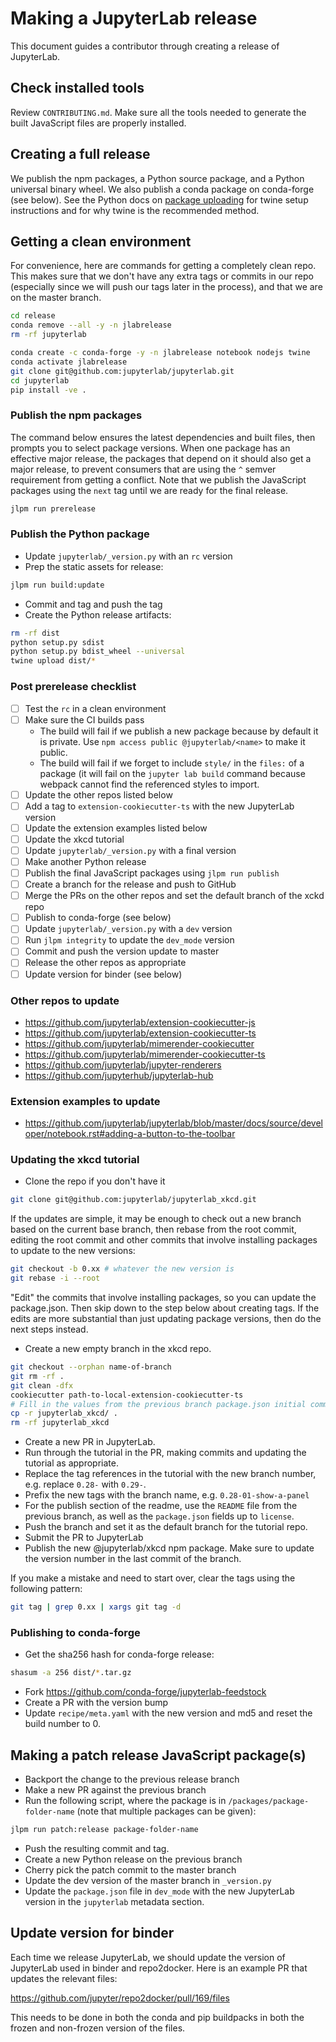 # Making a JupyterLab release

This document guides a contributor through creating a release of JupyterLab.

## Check installed tools

Review `CONTRIBUTING.md`. Make sure all the tools needed to generate the
built JavaScript files are properly installed.

## Creating a full release

We publish the npm packages, a Python source package, and a Python universal binary wheel. We also publish a conda package on conda-forge (see below).
See the Python docs on [package uploading](https://packaging.python.org/guides/tool-recommendations/)
for twine setup instructions and for why twine is the recommended method.

## Getting a clean environment

For convenience, here are commands for getting a completely clean repo. This makes sure that we don't have any extra tags or commits in our repo (especially since we will push our tags later in the process), and that we are on the master branch.

```bash
cd release
conda remove --all -y -n jlabrelease
rm -rf jupyterlab

conda create -c conda-forge -y -n jlabrelease notebook nodejs twine
conda activate jlabrelease
git clone git@github.com:jupyterlab/jupyterlab.git
cd jupyterlab
pip install -ve .
```

### Publish the npm packages

The command below ensures the latest dependencies and built files,
then prompts you to select package versions. When one package has an
effective major release, the packages that depend on it should also get a
major release, to prevent consumers that are using the `^` semver
requirement from getting a conflict. Note that we publish the
JavaScript packages using the `next` tag until we are ready for the
final release.

```bash
jlpm run prerelease
```

### Publish the Python package

* Update `jupyterlab/_version.py` with an `rc` version
* Prep the static assets for release:

```bash
jlpm run build:update
```

* Commit and tag and push the tag
* Create the Python release artifacts:

```bash
rm -rf dist
python setup.py sdist
python setup.py bdist_wheel --universal
twine upload dist/*
```

### Post prerelease checklist

* [ ] Test the `rc` in a clean environment
* [ ] Make sure the CI builds pass
  * The build will fail if we publish a new package because by default it is
    private. Use `npm access public @jupyterlab/<name>` to make it public.
  * The build will fail if we forget to include `style/` in the `files:`
    of a package (it will fail on the `jupyter lab build` command because
    webpack cannot find the referenced styles to import.
* [ ] Update the other repos listed below
* [ ] Add a tag to `extension-cookiecutter-ts` with the new JupyterLab version
* [ ] Update the extension examples listed below
* [ ] Update the xkcd tutorial
* [ ] Update `jupyterlab/_version.py` with a final version
* [ ] Make another Python release
* [ ] Publish the final JavaScript packages using `jlpm run publish`
* [ ] Create a branch for the release and push to GitHub
* [ ] Merge the PRs on the other repos and set the default branch of the
      xckd repo
* [ ] Publish to conda-forge (see below)
* [ ] Update `jupyterlab/_version.py` with a `dev` version
* [ ] Run `jlpm integrity` to update the `dev_mode` version
* [ ] Commit and push the version update to master
* [ ] Release the other repos as appropriate
* [ ] Update version for binder (see below)

### Other repos to update

* https://github.com/jupyterlab/extension-cookiecutter-js
* https://github.com/jupyterlab/extension-cookiecutter-ts
* https://github.com/jupyterlab/mimerender-cookiecutter
* https://github.com/jupyterlab/mimerender-cookiecutter-ts
* https://github.com/jupyterlab/jupyter-renderers
* https://github.com/jupyterhub/jupyterlab-hub

### Extension examples to update

* https://github.com/jupyterlab/jupyterlab/blob/master/docs/source/developer/notebook.rst#adding-a-button-to-the-toolbar

### Updating the xkcd tutorial

* Clone the repo if you don't have it

```bash
git clone git@github.com:jupyterlab/jupyterlab_xkcd.git
```

If the updates are simple, it may be enough to check out a new branch based on
the current base branch, then rebase from the root commit, editing the root
commit and other commits that involve installing packages to update to the new
versions:

```bash
git checkout -b 0.xx # whatever the new version is
git rebase -i --root
```

"Edit" the commits that involve installing packages, so you can update the
package.json. Then skip down to the step below about creating tags. If the edits
are more substantial than just updating package versions, then do the next steps
instead.

* Create a new empty branch in the xkcd repo.

```bash
git checkout --orphan name-of-branch
git rm -rf .
git clean -dfx
cookiecutter path-to-local-extension-cookiecutter-ts
# Fill in the values from the previous branch package.json initial commit
cp -r jupyterlab_xkcd/ .
rm -rf jupyterlab_xkcd
```

* Create a new PR in JupyterLab.
* Run through the tutorial in the PR, making commits and updating
  the tutorial as appropriate.
* Replace the tag references in the tutorial with the new branch number,
  e.g. replace `0.28-` with `0.29-`.
* Prefix the new tags with the branch name, e.g. `0.28-01-show-a-panel`
* For the publish section of the readme, use the `README`
  file from the previous branch, as well as the `package.json` fields up to
  `license`.
* Push the branch and set it as the default branch for the tutorial repo.
* Submit the PR to JupyterLab
* Publish the new @jupyterlab/xkcd npm package. Make sure to update the version
  number in the last commit of the branch.

If you make a mistake and need to start over, clear the tags using the
following pattern:

```bash
git tag | grep 0.xx | xargs git tag -d
```

### Publishing to conda-forge

* Get the sha256 hash for conda-forge release:

```bash
shasum -a 256 dist/*.tar.gz
```

* Fork https://github.com/conda-forge/jupyterlab-feedstock
* Create a PR with the version bump
* Update `recipe/meta.yaml` with the new version and md5 and reset the build number to 0.

## Making a patch release JavaScript package(s)

* Backport the change to the previous release branch
* Make a new PR against the previous branch
* Run the following script, where the package is in `/packages/package-folder-name` (note that multiple packages can be given):

```bash
jlpm run patch:release package-folder-name
```

* Push the resulting commit and tag.
* Create a new Python release on the previous branch
* Cherry pick the patch commit to the master branch
* Update the dev version of the master branch in `_version.py`
* Update the `package.json` file in `dev_mode` with the new JupyterLab version in the `jupyterlab` metadata section.

## Update version for binder

Each time we release JupyterLab, we should update the version of JupyterLab
used in binder and repo2docker. Here is an example PR that updates the
relevant files:

https://github.com/jupyter/repo2docker/pull/169/files

This needs to be done in both the conda and pip buildpacks in both the
frozen and non-frozen version of the files.
